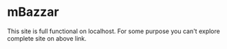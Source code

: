 # mBazzar
This site is full functional on localhost.
For some purpose you can't explore complete site on above link.
